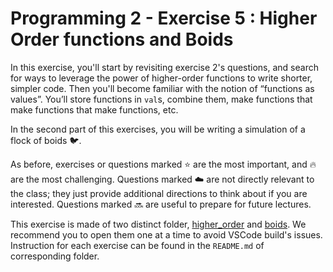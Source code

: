 # Programming 2 - Exercise 5 : Higher Order functions and Boids

In this exercise, you'll start by revisiting exercise 2's questions, and search for ways to leverage the power of higher-order functions to write shorter, simpler code. Then you'll become familiar with the notion of “functions as values”. You’ll store functions in `val`s, combine them, make functions that make functions that make functions, etc. 

In the second part of this exercises, you will be writing a simulation of a flock of boids 🐦. 

As before, exercises or questions marked ⭐️ are the most important, and 🔥 are the most challenging. Questions marked ☁️ are not directly relevant to the class; they just provide additional directions to think about if you are interested. Questions marked 🔜 are useful to prepare for future lectures.

This exercise is made of two distinct folder, [higher_order](higher_order) and [boids](boids). We recommend you to open them one at a time to avoid VSCode build's issues. Instruction for each exercise can be found in the `README.md` of corresponding folder. 
